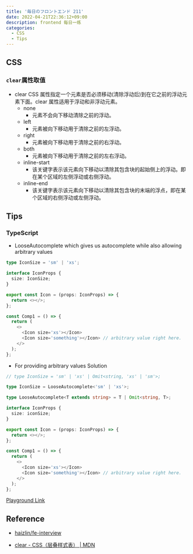 ```yaml
---
title: '毎日のフロントエンド 211'
date: 2022-04-21T22:36:12+09:00
description: frontend 每日一练
categories:
  - CSS
  - Tips
---
```


## CSS

### `clear`属性取值

- clear CSS 属性指定一个元素是否必须移动(清除浮动后)到在它之前的浮动元素下面。clear 属性适用于浮动和非浮动元素。
  - none
    - 元素不会向下移动清除之前的浮动。
  - left
    - 元素被向下移动用于清除之前的左浮动。
  - right
    - 元素被向下移动用于清除之前的右浮动。
  - both
    - 元素被向下移动用于清除之前的左右浮动。
  - inline-start
    - 该关键字表示该元素向下移动以清除其包含块的起始侧上的浮动。即在某个区域的左侧浮动或右侧浮动。
  - inline-end
    - 该关键字表示该元素向下移动以清除其包含块的末端的浮点，即在某个区域的右侧浮动或左侧浮动。

## Tips

### TypeScript

- LooseAutocomplete which gives us autocomplete while also allowing arbitrary values

```ts
type IconSize = 'sm' | 'xs';

interface IconProps {
  size: IconSize;
}

export const Icon = (props: IconProps) => {
  return <></>;
};

const Comp1 = () => {
  return (
    <>
      <Icon size='xs'></Icon>
      <Icon size='something'></Icon> // arbitrary value right here.
    </>
  );
};
```

- For providing arbitrary values Solution

```ts
// type IconSize = 'sm' | 'xs' | Omit<string, 'xs' | 'sm'>;

type IconSize = LooseAutocomplete<'sm' | 'xs'>;

type LooseAutocomplete<T extends string> = T | Omit<string, T>;

interface IconProps {
  size: iconSize;
}

export const Icon = (props: IconProps) => {
  return <></>;
};

const Comp1 = () => {
  return (
    <>
      <Icon size='xs'></Icon>
      <Icon size='something'></Icon> // arbitrary value right here.
    </>
  );
};
```

[Playground Link](https://www.typescriptlang.org/play?#code/JYWwDg9gTgLgBAJQKYEMDG8BmUIjgcilQ3wFgAoCgeirhgE8wk4BJNCAOwGVgAvZgLwEAziHxwAPgQAew8VIDyIYDAA8wmFGAcA5gBoZcySLEA+ANwUGTVu259BcADIQIwpAEEArjAjtwADZIMEiq+KLyhvgWFFaMzC5unj5+uGBBIaoAKnBI0iEcACbCcBpauqZwQjmKympl2vpwWTGU5NohUJjozGycAAo4YCUA3hRwpQ4AXLacPPyW5AC+seR5kLBwdhqzHFVwABRgQ8IzfRyDEMMAlFWVY+QTRDBeUHuqpqpUrUuLq9vwADCaQAjPsDrcBPdxnBnq89gcYRMPkiJnBVOdJvwBPhZNEvudTKjkZjhA4BAAiYS4YIAC0auQC7gpnyohLgNDgKCgACMVFBufQ4AA3FABLzMLQ6WnwWlIIgAOlRXyJjzg10WvyAA)

## Reference

- [haizlin/fe-interview](https://github.com/haizlin/fe-interview/blob/master/category/history.md)

- [clear - CSS（层叠样式表） | MDN](https://developer.mozilla.org/zh-CN/docs/Web/CSS/clear)
